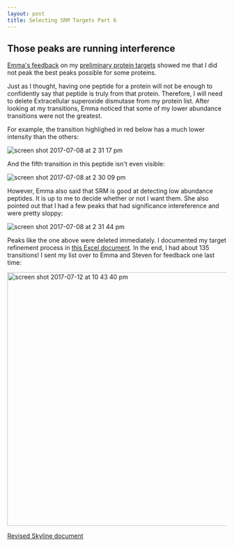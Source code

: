 ```yaml
---
layout: post
title: Selecting SRM Targets Part 6
---
```


## Those peaks are running interference

[Emma's feedback](https://github.com/RobertsLab/project-oyster-oa/blob/master/notebooks/DNR/2017-07-07-SRM-Target-Identification-in-Skyline.ipynb) on my [preliminary protein targets](https://github.com/RobertsLab/project-oyster-oa/blob/master/analyses/DNR_TransitionSelection_20170707/2017-07-07-Preliminary-Transitions/2017-07-07-Preliminary-Target-Transitions-Evalues.csv) showed me that I did not peak the best peaks possible for some proteins.

Just as I thought, having one peptide for a protein will not be enough to confidently say that peptide is truly from that protein. Therefore, I will need to delete Extracellular superoxide dismutase from my protein list. After looking at my transitions, Emma noticed that some of my lower abundance transitions were not the greatest.

For example, the transition highlighed in red below has a much lower intensity than the others:

![screen shot 2017-07-08 at 2 31 17 pm](https://user-images.githubusercontent.com/22335838/28151840-06edb9d2-6752-11e7-854a-af711e61306d.png)

And the fifth transition in this peptide isn't even visible:

![screen shot 2017-07-08 at 2 30 09 pm](https://user-images.githubusercontent.com/22335838/28151805-d5313ce8-6751-11e7-8964-92137d5b2300.png)

However, Emma also said that SRM is good at detecting low abundance peptides. It is up to me to decide whether or not I want them. She also pointed out that I had a few peaks that had significance intereference and were pretty sloppy:

![screen shot 2017-07-08 at 2 31 44 pm](https://user-images.githubusercontent.com/22335838/28151874-3384909c-6752-11e7-8c5f-aedacc1669f8.png)

Peaks like the one above were deleted immediately. I documented my target refinement process in [this Excel document](https://github.com/RobertsLab/project-oyster-oa/blob/master/analyses/DNR_TransitionSelection_20170707/2017-07-08-Final-Transitions/2017-07-08-Target-Selection-Process-Notes.csv). In the end, I had about 135 transitions! I sent my list over to Emma and Steven for feedback one last time:

<img width="581" alt="screen shot 2017-07-12 at 10 43 40 pm" src="https://user-images.githubusercontent.com/22335838/28152140-b88e73d8-6753-11e7-95a0-cf97eee756da.png">

[Revised Skyline document](http://owl.fish.washington.edu/spartina/DNR_Skyline_SRM_20170707/Gigas-7-8-Revised-Transition-List.sky.zip)
